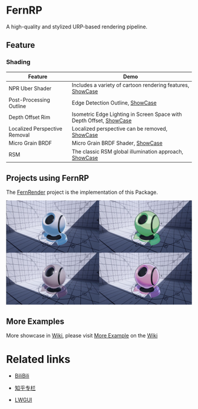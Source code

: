 # FernRP
A high-quality and stylized URP-based rendering pipeline.

## Feature

### Shading
| Feature                       | Demo                                                                                                                                               |
|-------------------------------|----------------------------------------------------------------------------------------------------------------------------------------------------|
| NPR Uber Shader               | Includes a variety of cartoon rendering features, [ShowCase]([https://github.com/FernRP/FernRPExample/wiki/Global-Illumination](https://github.com/FernRP/FernRPExample/wiki/NPR-Shading))                     |
| Post-Processing Outline       | Edge Detection Outline, [ShowCase](https://github.com/FernRP/FernRPExample/wiki/Render-Feature#edge-detection-outline)                             |
| Depth Offset Rim              | Isometric Edge Lighting in Screen Space with Depth Offset, [ShowCase](https://github.com/FernRP/FernRPExample/wiki/Render-Feature#depth-offset-rim) |
| Localized Perspective Removal | Localized perspective can be removed, [ShowCase](https://github.com/FernRP/FernRPExample/wiki/NPR-Shading#persepctive-remove)                      |
| Micro Grain BRDF              | Micro Grain BRDF Shader, [ShowCase](https://github.com/FernRP/FernRPExample/wiki/PBR-Shading#micro-grain-brdf)                                     |
| RSM                           | The classic RSM global illumination approach, [ShowCase](https://github.com/FernRP/FernRPExample/wiki/Global-Illumination#rsm)                      |

## Projects using FernRP

The [FernRender](https://github.com/FernRender/FernRender) project is the implementation of this Package.

![](DocAssets/MaterialBall.jpg)
 
## More Examples
More showcase in [Wiki](https://github.com/DeJhon-Huang/FernNPR/wiki), please visit [More Example](https://github.com/DeJhon-Huang/FernNPR/wiki/More-Example) on the [Wiki](https://github.com/DeJhon-Huang/FernNPR/wiki)

# Related links

- [BiliBili](https://space.bilibili.com/477693184)

- [知乎专栏](https://www.zhihu.com/column/c_1587028302690304000)

- [LWGUI](https://github.com/JasonMa0012/LWGUI)
